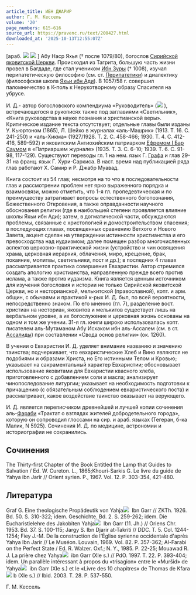 ```yaml
---
article_title: ИБН ДЖАРИР
author: Г. М. Кессель
volume: '20'
page_numbers: 615-616
source_url: https://pravenc.ru/text/200427.html
downloaded_at: '2025-10-13T12:55:07Z'
---
```


[араб. ![](<https://pravenc.ru/char/26272/jxcdjU /image.png>) ![](<https://pravenc.ru/char/26272/ xc5IG/image.png>) ] Абу Наср Яхья († после 1079/80), богослов [Сирийской яковитской Церкви](<https://pravenc.ru/text/Сирийская яковитская Церквь.html>). Происходил из Тагрита, большую часть жизни провел в Багдаде, где стал учеником [Ибн Зуры](<https://pravenc.ru/text/Ибн Зуры.html>) († 1008), изучал перипатетическую философию (см. ст. [Перипатетики](https://pravenc.ru/text/Перипатетики.html)) и диалектику (философская школа [Яхьи ибн Ади](<https://pravenc.ru/text/Яхьи ибн Ади.html>)). В 1057/58 г. совершил паломничество в К-поль к Нерукотворному образу Спасителя на убрусе.

И. Д.- автор богословского компендиума «Руководитель» (![](https://pravenc.ru/char/26272/fqjxc0xbbA/image.png) ), встречающегося в рукописях также под заглавиями «Светильник», «Книга руководства в науке познания и христианской веры». Критическое издание текста отсутствует; отдельные главы были изданы У. Кьюртоном (1865), Л. Шейхо в журналах «аль-Машрик» (1913. T. 16. С. 241-250) и «аль-Хикма» (1927/1928. Т. 2. С. 458-466; 1930. Т. 4. С. 412-416, 589-592) и яковитским Антиохийским патриархом [Ефремом I Бар Саумом](<https://pravenc.ru/text/Ефремом I Бар Саумом.html>) в «Патриаршем журнале» (1935. Т. 3. С. 6-10; 1939. Т. 6. С. 91-98, 117-129). Существуют переводы гл. 1 на нем. язык Г. [Графа](https://pravenc.ru/text/ГРАФ.html) и глав 29-31 на франц. язык Г. Хури-Саркиса. В наст. время над публикацией ряда глав работают Х. Самир и Р. Джабр Муавад.

Книга состоит из 54 глав; несмотря на то что в последовательности глав и рассмотрении проблем нет ярко выраженного порядка и взаимосвязи, можно отметить, что 1-я гл. пропедевтическая и по преимуществу затрагивает вопросы естественного богопознания, Божественного Откровения, а также оправданности научного обоснования религии (где в наибольшей степени проявляется влияние школы Яхьи ибн Ади); затем, в догматической части, обсуждаются проблемы, связанные с христологией и домостроительством спасения; в последующих главах, посвященных сравнению Ветхого и Нового Завета, акцент сделан на утверждении истинности христианства и его превосходства над иудаизмом; далее помещен разбор многочисленных аспектов церковно-практической жизни (устройство и чин освящения храма, церковная иерархия, облачения, миро, крещение, брак, покаяние, молитвы, светильники, пост и др.); в последних 4 главах рассматривается практика совершения Евхаристии. Автор стремился создать апологию христианства, направленную прежде всего против ислама, а также против иудаизма. Книга является ценным источником для изучения богословия и истории не только Сирийской яковитской Церкви, но и несторианской, мелькитской (православной), копт. и арм. общин, с обычаями и практикой к-рых И. Д. был, по всей вероятности, непосредственно знаком. По его мнению (гл. 7), разделение вост. христиан на несториан, яковитов и мелькитов существует лишь на вербальном уровне, а их богослужение и церковная жизнь основаны на одном и том же учении. 31-я гл. книги широко использовалась копт. писателем аль-Мутаманом Абу Исхаком ибн аль-Ассалем (см. в ст. [Ассалиды](https://pravenc.ru/text/Ассалиды.html)) при составлении «Свода основ религии» (ок. 1260).

В учении о Евхаристии И. Д. уделяет внимание названию и значению таинства; подчеркивает, что евхаристические Хлеб и Вино являются не подобиями и образами Христа, но Его истинными Телом и Кровью; указывает на сакраментальный характер Евхаристии; обосновывает использование яковитами для Евхаристии квасного хлеба, приготовленного с добавлением соли и масла; анализирует чинопоследование литургии; указывает на необходимость подготовки к причащению (с обязательным соблюдением евхаристического поста) и рассматривает, какое воздействие таинство оказывает на верующего.

И. Д. является переписчиком древнейшей и лучшей копии сочинения аль-[Фараби](https://pravenc.ru/text/Фараби.html) «Трактат о взглядах жителей добродетельного города», которую он сопроводил глоссами на сир. и араб. языках (Тегеран, б-ка Малик, N 5925). Сочинения И. Д. по медицине, астрономии и историографии не сохранились.

## Сочинения

The Thirty-first Chapter of the Book Entitled the Lamp that Guides to Salvation / Ed. W. Cureton. L., 1865;Khouri-Sarkis G. Le livre du guide de Yahya ibn Jarîr // Orient syrien. P., 1967. Vol. 12. P. 303-354, 421-480.

## Литература

Graf G. Eine theologische Propädeutik von Yahja![](https://pravenc.ru/char/26150/x5cx5c/image.png)  Ibn Garr // ZKTh. 1926. Bd. 50. S. 310-322; idem. Geschichte. Bd. 2. S. 259-262; idem. Die Eucharistielehre des Jakobiten Yahja![](https://pravenc.ru/char/26150/x5cx5c/image.png)  Ibn Garr (11. Jh.) // Oriens Chr. 1953. Bd. 37. S. 100-115; Jargy S. Ibn Djarir at-Takriti // DDC. T. 5. Col. 1244-1254; Fiey J.-M. De la construction de l'Église syrienne occidentale d'après Yahya Ibn Jarir // Le Muséon. Louvain, 1969. Vol. 82. P. 357-362; Al-Farabi on the Perfect State / Ed. R. Walzer. Oxf.; N. Y., 1985. P. 22-25; Mouawad R. J. La prière chez Yahya![](https://pravenc.ru/char/26150/x5cx5c/image.png)  ibn Garr (XIe s.) // PdO. 1997. T. 22. P. 393-404; idem. Un parallèle intéressant à propos du «trisagion» entre le «Muršid» de Yahya![](https://pravenc.ru/char/26150/x5cx5c/image.png)  ibn Garr (XIe s.) et le «Livre des 10 chapitres» de Thomas de Kfara![](https://pravenc.ru/char/26150/x5cx5c/image.png) b (XIe s.) // Ibid. 2003. T. 28. P. 537-550.

Г. М. Кессель
